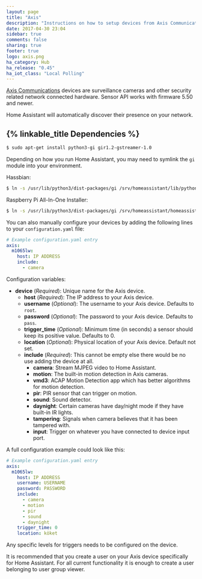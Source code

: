 ```yaml
---
layout: page
title: "Axis"
description: "Instructions on how to setup devices from Axis Communications within Home Assistant."
date: 2017-04-30 23:04
sidebar: true
comments: false
sharing: true
footer: true
logo: axis.png
ha_category: Hub
ha_release: "0.45"
ha_iot_class: "Local Polling"
---
```


[Axis Communications](https://www.axis.com/) devices are surveillance cameras and other security related network connected hardware. Sensor API works with firmware 5.50 and newer.

Home Assistant will automatically discover their presence on your network.

## {% linkable_title Dependencies %}

```bash
$ sudo apt-get install python3-gi gir1.2-gstreamer-1.0
```

Depending on how you run Home Assistant, you may need to symlink the `gi` module into your environment.

Hassbian:

```bash
$ ln -s /usr/lib/python3/dist-packages/gi /srv/homeassistant/lib/python3.4/site-packages
```

Raspberry Pi All-In-One Installer:

```bash
$ ln -s /usr/lib/python3/dist-packages/gi /srv/homeassistant/homeassistant_venv/lib/python3.4/site-packages
```

You can also manually configure your devices by adding the following lines to your `configuration.yaml` file:

```yaml
# Example configuration.yaml entry
axis:
  m1065lw:
    host: IP ADDRESS
    include:
      - camera
```

Configuration variables:

- **device** (*Required*): Unique name for the Axis device.
  - **host** (*Required*): The IP address to your Axis device.
  - **username** (*Optional*): The username to your Axis device. Defaults to `root`.
  - **password** (*Optional*): The password to your Axis device. Defaults to `pass`.
  - **trigger_time** (*Optional*): Minimum time (in seconds) a sensor should keep its positive value. Defaults to 0.
  - **location** (*Optional*): Physical location of your Axis device. Default not set.
  - **include** (*Required*): This cannot be empty else there would be no use adding the device at all.
    - **camera**: Stream MJPEG video to Home Assistant.
    - **motion**: The built-in motion detection in Axis cameras.
    - **vmd3**: ACAP Motion Detection app which has better algorithms for motion detection.
    - **pir**: PIR sensor that can trigger on motion.
    - **sound**: Sound detector.
    - **daynight**: Certain cameras have day/night mode if they have built-in IR lights.
    - **tampering**: Signals when camera believes that it has been tampered with.
    - **input**: Trigger on whatever you have connected to device input port.

A full configuration example could look like this:

```yaml
# Example configuration.yaml entry
axis:
  m1065lw:
    host: IP ADDRESS
    username: USERNAME
    password: PASSWORD
    include:
      - camera
      - motion
      - pir
      - sound
      - daynight
    trigger_time: 0
    location: köket
```

<p class='note'>
Any specific levels for triggers needs to be configured on the device.
</p>

<p class='note'>
  It is recommended that you create a user on your Axis device specifically for Home Assistant. For all current functionality it is enough to create a user belonging to user group viewer.
</p>
